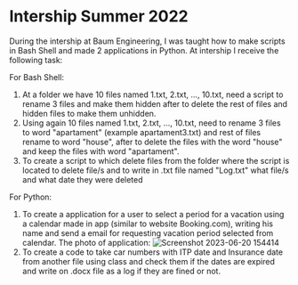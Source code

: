 # Intership Summer 2022

During the intership at Baum Engineering, I was taught how to make scripts in Bash Shell and made 2 applications in Python.
At intership I receive the following task:

For Bash Shell:
1. At a folder we have 10 files named 1.txt, 2.txt, ..., 10.txt, need a script to rename 3 files and make them hidden after to delete the rest of files and hidden files to make them unhidden.
2. Using again 10 files named 1.txt, 2.txt, ..., 10.txt, need to rename 3 files to word "apartament" (example apartament3.txt) and rest of files rename to word "house", after to delete the files with the word "house" and keep the files with word "apartament".
3. To create a script to which delete files from the folder where the script is located to delete file/s and to write in .txt file named "Log.txt" what file/s and what date they were deleted

For Python:
1. To create a application for a user to select a period for a vacation using a calendar made in app (similar to website Booking.com), writing his name and send a email for requesting vacation period selected from calendar.
The photo of application:
   ![Screenshot 2023-06-20 154414](https://github.com/Cristian-UTD/Intership-Summer-2022/assets/108021735/b2005cc4-64f0-4ef4-95fc-647c25f5a592)
2. To create a code to take car numbers with ITP date and Insurance date from another file using class and check them if the dates are expired and write on .docx file as a log if they are fined or not.
